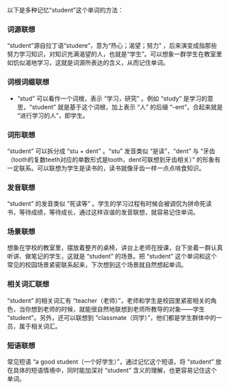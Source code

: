 以下是多种记忆“student”这个单词的方法：

### 词源联想
“student”源自拉丁语“studere”，意为“热心；渴望；努力” ，后来演变成指那些努力学习知识，对知识充满渴望的人，也就是“学生”。可以想象一群学生在教室里如饥似渴地学习，这就是词源所表达的含义，从而记住单词。

### 词根词缀联想
- “stud” 可以看作一个词根，表示 “学习，研究” 。例如 “study” 是学习的意思，“student” 就是基于这个词根，加上表示 “人” 的后缀 “-ent”，合起来就是 “进行学习的人”，即学生。

### 词形联想
“student” 可以拆分成 “stu + dent” 。“stu” 发音类似 “是读”，“dent” 与 “牙齿（tooth的复数teeth对应的单数形式是tooth，dent可联想到牙齿相关）” 的形象有一定联系。可以联想为学生是读书的，读书就像牙齿一样一点点啃食知识。

### 发音联想
“student” 的发音类似 “死读等” 。学生的学习过程有时候会被调侃为拼命死读书，等待成绩，等待成长，通过这样诙谐的发音联想，就容易记住单词。

### 场景联想
想象在学校的教室里，摆放着整齐的桌椅，讲台上老师在授课，台下坐着一群认真听讲、做笔记的学生，这就是 “student” 的场景。把 “student” 这个单词和这个常见的校园场景紧密联系起来，下次想到这个场景就自然想起单词。

### 相关词汇联想
“student” 的相关词汇有 “teacher（老师）”，老师和学生是校园里紧密相关的角色，当你想到老师的时候，就能很自然地联想到老师所教导的对象——学生 “student”。另外，还可以联想到 “classmate（同学）”，他们都是学生群体中的一员，属于相关词汇。

### 短语联想
常见短语 “a good student（一个好学生）”，通过记忆这个短语，将 “student” 放在具体的短语情境中，同时能加深对 “student” 含义的理解，也更容易记住这个单词。 